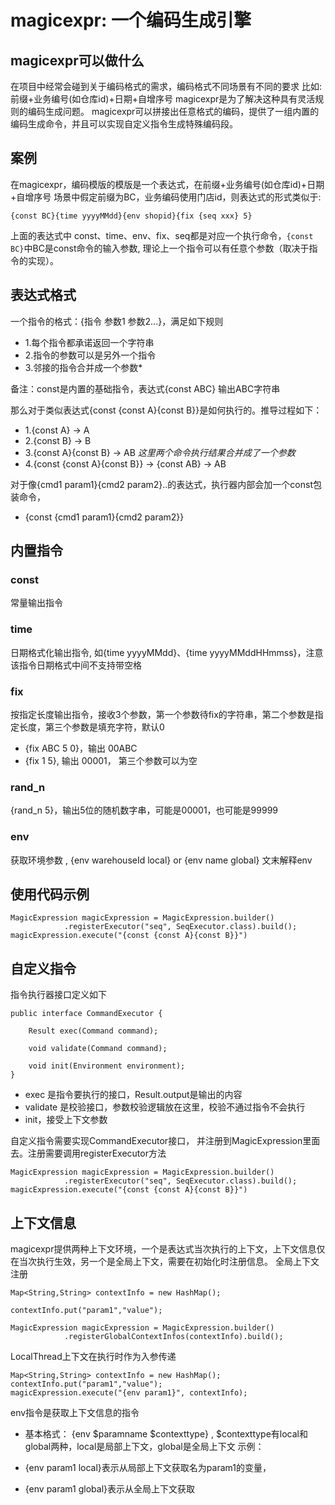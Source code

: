 # magicexpr: 一个编码生成引擎


## magicexpr可以做什么

在项目中经常会碰到关于编码格式的需求，编码格式不同场景有不同的要求
比如:前缀+业务编号(如仓库id)+日期+自增序号 
magicexpr是为了解决这种具有灵活规则的编码生成问题。
magicexpr可以拼接出任意格式的编码，提供了一组内置的编码生成命令，并且可以实现自定义指令生成特殊编码段。



## 案例
在magicexpr，编码模版的模版是一个表达式，在前缀+业务编号(如仓库id)+日期+自增序号 场景中假定前缀为BC，业务编码使用门店id，则表达式的形式类似于:
```
{const BC}{time yyyyMMdd}{env shopid}{fix {seq xxx} 5}
```
上面的表达式中 const、time、env、fix、seq都是对应一个执行命令，```{const BC}```中BC是const命令的输入参数,
理论上一个指令可以有任意个参数（取决于指令的实现）。



## 表达式格式 

一个指令的格式：{指令 参数1 参数2...}，满足如下规则
- 1.每个指令都承诺返回一个字符串
- 2.指令的参数可以是另外一个指令
- 3.邻接的指令合并成一个参数*

备注：const是内置的基础指令，表达式{const ABC} 输出ABC字符串

那么对于类似表达式{const {const A}{const B}}是如何执行的。推导过程如下：
- 1.{const A} -> A 
- 2.{const B} -> B
- 3.{const A}{const B} -> AB  *这里两个命令执行结果合并成了一个参数*
- 4.{const {const A}{const B}} -> {const AB} -> AB  

对于像{cmd1 param1}{cmd2 param2}..的表达式，执行器内部会加一个const包装命令，
- {const {cmd1 param1}{cmd2 param2}}

## 内置指令

### const

常量输出指令

### time

日期格式化输出指令, 如{time yyyyMMdd}、{time yyyyMMddHHmmss}，注意该指令日期格式中间不支持带空格

### fix

按指定长度输出指令，接收3个参数，第一个参数待fix的字符串，第二个参数是指定长度，第三个参数是填充字符，默认0
- {fix ABC 5 0}，输出 00ABC
- {fix 1 5}, 输出 00001， 第三个参数可以为空

### rand_n

{rand_n 5}，输出5位的随机数字串，可能是00001，也可能是99999

### env
获取环境参数 , {env warehouseId local} or {env name global} 文末解释env



## 使用代码示例


```
MagicExpression magicExpression = MagicExpression.builder()
            .registerExecutor("seq", SeqExecutor.class).build();
magicExpression.execute("{const {const A}{const B}}")
```

## 自定义指令

指令执行器接口定义如下

```
public interface CommandExecutor {

    Result exec(Command command);

    void validate(Command command);

    void init(Environment environment);
}
```
- exec 是指令要执行的接口，Result.output是输出的内容
- validate 是校验接口，参数校验逻辑放在这里，校验不通过指令不会执行
- init，接受上下文参数


自定义指令需要实现CommandExecutor接口， 并注册到MagicExpression里面去。注册需要调用registerExecutor方法
```
MagicExpression magicExpression = MagicExpression.builder()
            .registerExecutor("seq", SeqExecutor.class).build();
magicExpression.execute("{const {const A}{const B}}")
```


## 上下文信息

magicexpr提供两种上下文环境，一个是表达式当次执行的上下文，上下文信息仅在当次执行生效，另一个是全局上下文，需要在初始化时注册信息。
全局上下文注册
```
Map<String,String> contextInfo = new HashMap();

contextInfo.put("param1","value");

MagicExpression magicExpression = MagicExpression.builder()
            .registerGlobalContextInfos(contextInfo).build();
```

LocalThread上下文在执行时作为入参传递

```
Map<String,String> contextInfo = new HashMap();
contextInfo.put("param1","value");
magicExpression.execute("{env param1}", contextInfo);
```


env指令是获取上下文信息的指令 
- 基本格式： {env $paramname $contexttype} , $contexttype有local和global两种，local是局部上下文，global是全局上下文
示例：

- {env param1 local}表示从局部上下文获取名为param1的变量， 
- {env param1 global}表示从全局上下文获取


